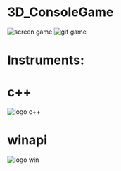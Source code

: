 # 3D_ConsoleGame

![screen game](http://ilinblog.ru/public/img/articles_img/bdw4M9_zoB.jpg)
![gif game](http://ilinblog.ru/public/gifs/pseudo3d1/result1.gif)

# Instruments:

# c++
![logo c++](https://anyonconsulting.com/wp-content/uploads/2019/03/Cplusplus-Back-End-Logo.png)

# winapi
![logo win](https://shop.mypar.ru/images/windows_4096.png)
